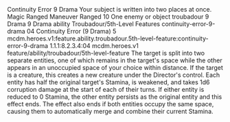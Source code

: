 <ability>
  <name>Continuity Error</name>
  <cost>9 Drama</cost>
  <flavor>Your subject is written into two places at once.</flavor>
  <keywords>
    <keyword>Magic</keyword>
    <keyword>Ranged</keyword>
  </keywords>
  <type>Maneuver</type>
  <distance>Ranged 10</distance>
  <target>One enemy or object</target>
  <metadata>
    <class>troubadour</class>
    <cost>9 Drama</cost>
    <cost_amount>9</cost_amount>
    <cost_resource>Drama</cost_resource>
    <feature_type>ability</feature_type>
    <file_dpath>Troubadour/5th-Level Features</file_dpath>
    <item_id>continuity-error-9-drama</item_id>
    <item_index>04</item_index>
    <item_name>Continuity Error (9 Drama)</item_name>
    <level>5</level>
    <scc>mcdm.heroes.v1:feature.ability.troubadour.5th-level-feature:continuity-error-9-drama</scc>
    <scdc>1.1.1:8.2.3.4:04</scdc>
    <source>mcdm.heroes.v1</source>
    <type>feature/ability/troubadour/5th-level-feature</type>
  </metadata>
  <effects>
    <effect type="mundane">The target is split into two separate entities, one of which remains in the target&apos;s space while the other appears in an unoccupied space of your choice within distance. If the target is a creature, this creates a new creature under the Director&apos;s control. Each entity has half the original target&apos;s Stamina, is weakened, and takes 1d6 corruption damage at the start of each of their turns. If either entity is reduced to 0 Stamina, the other entity persists as the original entity and this effect ends. The effect also ends if both entities occupy the same space, causing them to automatically merge and combine their current Stamina.</effect>
  </effects>
</ability>
